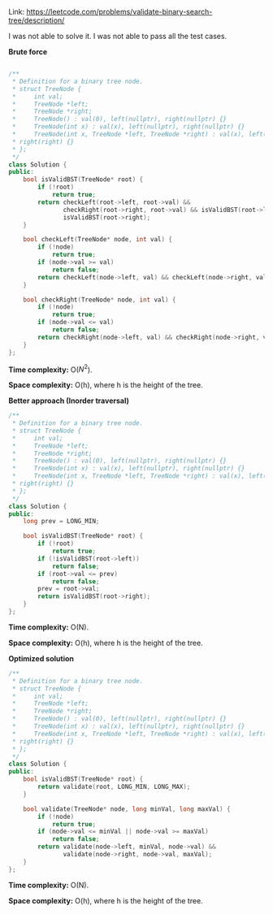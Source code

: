Link: https://leetcode.com/problems/validate-binary-search-tree/description/

I was not able to solve it. I was not able to pass all the test cases.

**Brute force**

```cpp

/**
 * Definition for a binary tree node.
 * struct TreeNode {
 *     int val;
 *     TreeNode *left;
 *     TreeNode *right;
 *     TreeNode() : val(0), left(nullptr), right(nullptr) {}
 *     TreeNode(int x) : val(x), left(nullptr), right(nullptr) {}
 *     TreeNode(int x, TreeNode *left, TreeNode *right) : val(x), left(left),
 * right(right) {}
 * };
 */
class Solution {
public:
    bool isValidBST(TreeNode* root) {
        if (!root)
            return true;
        return checkLeft(root->left, root->val) &&
               checkRight(root->right, root->val) && isValidBST(root->left) &&
               isValidBST(root->right);
    }

    bool checkLeft(TreeNode* node, int val) {
        if (!node)
            return true;
        if (node->val >= val)
            return false;
        return checkLeft(node->left, val) && checkLeft(node->right, val);
    }

    bool checkRight(TreeNode* node, int val) {
        if (!node)
            return true;
        if (node->val <= val)
            return false;
        return checkRight(node->left, val) && checkRight(node->right, val);
    }
};
```

**Time complexity:** O($N^{2}$).

**Space complexity:** O(h), where h is the height of the tree.

**Better approach (Inorder traversal)**

```cpp
/**
 * Definition for a binary tree node.
 * struct TreeNode {
 *     int val;
 *     TreeNode *left;
 *     TreeNode *right;
 *     TreeNode() : val(0), left(nullptr), right(nullptr) {}
 *     TreeNode(int x) : val(x), left(nullptr), right(nullptr) {}
 *     TreeNode(int x, TreeNode *left, TreeNode *right) : val(x), left(left),
 * right(right) {}
 * };
 */
class Solution {
public:
    long prev = LONG_MIN;

    bool isValidBST(TreeNode* root) {
        if (!root)
            return true;
        if (!isValidBST(root->left))
            return false;
        if (root->val <= prev)
            return false;
        prev = root->val;
        return isValidBST(root->right);
    }
};
```

**Time complexity:** O(N).

**Space complexity:** O(h), where h is the height of the tree.

**Optimized solution**

```cpp
/**
 * Definition for a binary tree node.
 * struct TreeNode {
 *     int val;
 *     TreeNode *left;
 *     TreeNode *right;
 *     TreeNode() : val(0), left(nullptr), right(nullptr) {}
 *     TreeNode(int x) : val(x), left(nullptr), right(nullptr) {}
 *     TreeNode(int x, TreeNode *left, TreeNode *right) : val(x), left(left),
 * right(right) {}
 * };
 */
class Solution {
public:
    bool isValidBST(TreeNode* root) {
        return validate(root, LONG_MIN, LONG_MAX);
    }

    bool validate(TreeNode* node, long minVal, long maxVal) {
        if (!node)
            return true;
        if (node->val <= minVal || node->val >= maxVal)
            return false;
        return validate(node->left, minVal, node->val) &&
               validate(node->right, node->val, maxVal);
    }
};
```

**Time complexity:** O(N).

**Space complexity:** O(h), where h is the height of the tree.